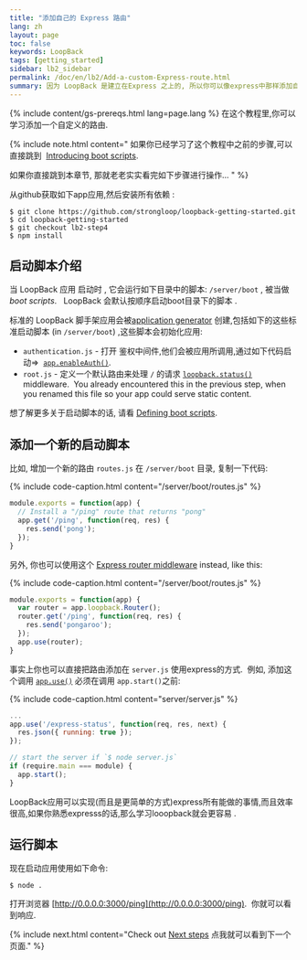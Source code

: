 ```yaml
---
title: "添加自己的 Express 路由"
lang: zh
layout: page
toc: false
keywords: LoopBack
tags: [getting_started]
sidebar: lb2_sidebar
permalink: /doc/en/lb2/Add-a-custom-Express-route.html
summary: 因为 LoopBack 是建立在Express 之上的, 所以你可以像express中那样添加自己的路由.
---
```


{% include content/gs-prereqs.html lang=page.lang %}
在这个教程里,你可以学习添加一个自定义的路由.

{% include note.html content="
如果你已经学习了这个教程中之前的步骤,可以直接跳到  [Introducing boot scripts](#introducing-boot-scripts).

如果你直接跳到本章节, 那就老老实实看完如下步骤进行操作...
" %}

从github获取如下app应用,然后安装所有依赖 :

```
$ git clone https://github.com/strongloop/loopback-getting-started.git
$ cd loopback-getting-started
$ git checkout lb2-step4
$ npm install
```

## 启动脚本介绍

当 LoopBack 应用 启动时 , 它会运行如下目录中的脚本: `/server/boot` , 被当做 _boot scripts_.   LoopBack 会默认按顺序启动boot目录下的脚本 .  

标准的 LoopBack 脚手架应用会被[application generator](Application-generator) 创建,包括如下的这些标准启动脚本 (in `/server/boot`) ,这些脚本会初始化应用:

*   `authentication.js` - 打开 鉴权中间件,他们会被应用所调用,通过如下代码启动=>  [`app.enableAuth()`](http://apidocs.strongloop.com/loopback/#app-enableauth).
*   `root.js` - 定义一个默认路由来处理 `/` 的请求 [`loopback.status()`](https://apidocs.strongloop.com/loopback/#loopback-status) middleware.  You already encountered this in the previous step, when you renamed this file so your app could serve static content.

想了解更多关于启动脚本的话, 请看 [Defining boot scripts](Defining-boot-scripts).

## 添加一个新的启动脚本 

比如, 增加一个新的路由 `routes.js` 在 `/server/boot` 目录, 复制一下代码:

{% include code-caption.html content="/server/boot/routes.js" %}
```javascript
module.exports = function(app) {
  // Install a "/ping" route that returns "pong"
  app.get('/ping', function(req, res) {
    res.send('pong');
  });
}
```

另外, 你也可以使用这个 [Express router middleware](http://expressjs.com/4x/api.html#router) instead, like this:

{% include code-caption.html content="/server/boot/routes.js" %}
```javascript
module.exports = function(app) {
  var router = app.loopback.Router();
  router.get('/ping', function(req, res) {
    res.send('pongaroo');
  });
  app.use(router);
}
```

事实上你也可以直接把路由添加在 `server.js` 使用express的方式.  例如, 添加这个调用 [`app.use()`](http://expressjs.com/4x/api.html#app.use) 必须在调用 `app.start()`之前:

{% include code-caption.html content="server/server.js" %}
```javascript
...
app.use('/express-status', function(req, res, next) {
  res.json({ running: true });
});

// start the server if `$ node server.js`
if (require.main === module) {
  app.start();
}
```

LoopBack应用可以实现(而且是更简单的方式)express所有能做的事情,而且效率很高,如果你熟悉expresss的话,那么学习looopback就会更容易 .

## 运行脚本

现在启动应用使用如下命令:

`$ node .`

打开浏览器 [http://0.0.0.0:3000/ping](http://0.0.0.0:3000/ping).  你就可以看到响应. 

{% include next.html content="Check out [Next steps](Next-steps.html) 点我就可以看到下一个页面."
%}

